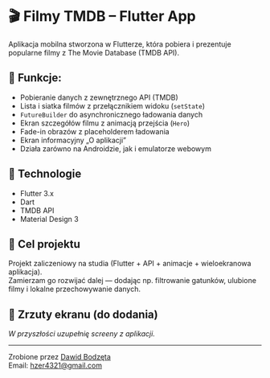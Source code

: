 # 🎬 Filmy TMDB – Flutter App

Aplikacja mobilna stworzona w Flutterze, która pobiera i prezentuje popularne filmy z The Movie Database (TMDB API).

## 📱 Funkcje:

- Pobieranie danych z zewnętrznego API (TMDB)
- Lista i siatka filmów z przełącznikiem widoku (`setState`)
- `FutureBuilder` do asynchronicznego ładowania danych
- Ekran szczegółów filmu z animacją przejścia (`Hero`)
- Fade-in obrazów z placeholderem ładowania
- Ekran informacyjny „O aplikacji”
- Działa zarówno na Androidzie, jak i emulatorze webowym

## 🔧 Technologie

- Flutter 3.x
- Dart
- TMDB API
- Material Design 3

## 🧠 Cel projektu

Projekt zaliczeniowy na studia (Flutter + API + animacje + wieloekranowa aplikacja).  
Zamierzam go rozwijać dalej — dodając np. filtrowanie gatunków, ulubione filmy i lokalne przechowywanie danych.

## 📸 Zrzuty ekranu (do dodania)

*W przyszłości uzupełnię screeny z aplikacji.*

---

Zrobione przez [Dawid Bodzęta](https://github.com/Xer3)  
Email: hzer4321@gmail.com
